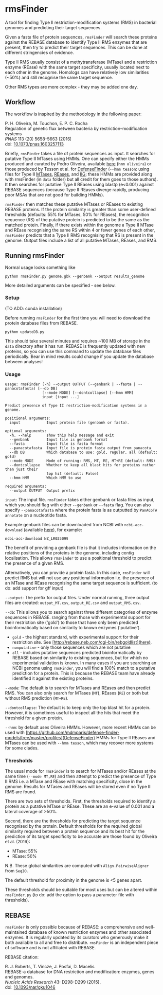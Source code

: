 # rmsFinder

A tool for finding Type II restriction-modification systems (RMS) in bacterial genomes and predicting their target sequences.

Given a fasta file of protein sequences, `rmsFinder` will search these proteins against the REBASE database to identify Type II RMS enzymes that are present, then try to predict their target sequences. This can be done at different stringencies of evidence.

Type II RMS usually consist of a methytransferase (MTase) and a restriction enzyme (REase) with the same target specificity, usually located next to each other in the genome. Homologs can have relatively low similarities (~50\%) and still recognise the same target sequence.

Other RMS types are more complex - they may be added one day.

## Workflow

The workflow is inspired by the methodology in the following paper:

P. H. Oliveira, M. Touchon, E. P. C. Rocha  
Regulation of genetic flux between bacteria by restriction–modification systems  
*PNAS* 113 (20) 5658-5663 (2016)  
doi: [10.1073/pnas.1603257113](https://doi.org/10.1073/pnas.1603257113)

Briefly, `rmsFinder` takes a file of protein sequences as input. It searches for putative Type II MTases using HMMs. One can specify either the HMMs produced and curated by Pedro Oliveira, available [here](https://github.com/oliveira-lab/RMS/tree/master/RM_HMMs) (`hmm oliveira`) or those produced by Tesson et al. for [DefenseFinder](https://github.com/mdmparis/defense-finder-models/tree/master/profiles) (`--hmm tesson`: using files for Type II [MTases](https://github.com/mdmparis/defense-finder-models/blob/master/profiles/RM_Type_II__Type_II_MTases.hmm), [REases](https://github.com/mdmparis/defense-finder-models/blob/master/profiles/RM_Type_II__Type_II_REases.hmm), and [IIG](https://raw.githubusercontent.com/mdmparis/defense-finder-models/master/profiles/RM_Type_IIG__Type_IIG.hmm); these HMMs are provided along with rmsFinder (in `data` folder) but all credit for them goes to those authors). It then searches for putative Type II REases using blastp (e<0.001) against REBASE sequences (because Type II REases diverge rapidly, producing poor MSAs that are not good for building HMMs).

`rmsFinder` then matches these putative MTases or REases to existing REBASE proteins. If the protein similarity is greater than some user-defined thresholds (defaults: 55% for MTases, 50% for REases), the recognition sequence (RS) of the putative protein is predicted to be the same as the matched protein. Finally, if there exists within the genome a Type II MTase and REase recognising the same RS within 4 or fewer genes of each other, `rmsFinder` predicts that a Type II RMS recognising that RS is present in the genome. Output files include a list of all putative MTases, REases, and RMS.  


## Running rmsFinder

Normal usage looks something like

```
python rmsFinder.py genome.gbk --genbank --output results_genome
```

More detailed arguments can be specified - see below.

### Setup

(TO ADD: conda installation)

Before running `rmsFinder` for the first time you will need to download the protein database files from REBASE.

```
python updateDB.py
```

This should take several minutes and requires ~100 MB of storage in the `data` directory after it has run. REBASE is frequently updated with new proteins, so you can use this command to update the database files periodically. Bear in mind results could change if you update the database between analyses!

### Usage

```
usage: rmsFinder [-h] --output OUTPUT (--genbank | --fasta | --panacotafasta) [--db DB]
                 [--mode MODE] [--dontcollapse] [--hmm HMM]
                 input [input ...]

Predict presence of Type II restriction-modification systems in a genome.

positional arguments:
  input            Input protein file (genbank or fasta).

optional arguments:
  -h, --help       show this help message and exit
  --genbank        Input file is genbank format
  --fasta          Input file is fasta format
  --panacotafasta  Input file is protein fasta output from panacota
  --db DB          Which database to use: gold, regular, all (default: gold)
  --mode MODE      Mode of running: RMS, MT, RE, MT+RE (default: RMS)
  --dontcollapse   Whether to keep all blast hits for proteins rather than just their
                   top hit (default: False)
  --hmm HMM        Which HMM to use

required arguments:
  --output OUTPUT  Output prefix
```

`input`: The input file. `rmsFinder` takes either genbank or fasta files as input, which you should flag with either `--genbank` or `--fasta` flag. You can also specify `--panacotafasta` where the protein fasta is as outputted by `PanACoTA annotate` on a nucleotide fasta.

Example genbank files can be downloaded from NCBI with ```ncbi-acc-download``` (available [here](https://github.com/kblin/ncbi-acc-download/)), for example:

```
ncbi-acc-download NZ_LR025099
```

The benefit of providing a genbank file is that it includes information on the relative positions of the proteins in the genome, including contig localisation. This allows `rmsFinder` to use a positional threshold to predict the presence of a given RMS.

Alternatively, you can provide a protein fasta. In this case, `rmsFinder` will predict RMS but will not use any positional information i.e. the presence of an MTase and REase recognising the same target sequence is sufficient. (to do: add support for gff input)

`--output`: The prefix for output files. Under normal running, three output files are created: `output_MT.csv`, `output_RE.csv` and `output_RMS.csv`.

`--db`: This allows you to search against three different categories of enzyme sequences in REBASE.  ranging from those with experimental support for their restriction site ('gold') to those that have only been predicted bioinformatically based on similarity to known enzymes ('putative').
* ```gold``` - the highest standard, with experimental support for their restriction site. See [http://rebase.neb.com/cgi-bin/rebgoldlist](here).
* ```nonputative``` - only those sequences which are not putative
* ```all``` - includes putative sequences predicted bioinformatically by REBASE based on similarity to existing sequences, but for which no experimental validation is known. In many cases if you are searching an NCBI genome using `rmsFinder`, you will find a 100% match to a putative prediction for a protein. This is because the REBASE team have already identified it against the existing proteins.  

`--mode`: The default is to search for MTases and REases and then predict RMS. You can also only search for MTases (`MT`), REases (`RE`) or both but without RMS prediction (`MT+RE`).

`--dontcollapse`: The default is to keep only the top blast hit for a protein. However, it is sometimes useful to inspect all the hits that meet the threshold for a given protein.

`--hmm`: by default uses Oliveira HMMs. However, more recent HMMs can be used with [https://github.com/mdmparis/defense-finder-models/tree/master/profiles](DefenseFinder) HMMs for Type II REases and MTases can be used with `--hmm tesson`, which may recover more systems for some clades.

### Thresholds

The usual mode for `rmsFinder` is to search for MTases and/or REases at the same time (```--mode MT,RE```) and then attempt to predict the presence of Type II RMS i.e. a MTase and REase with matching specificity, close in the genome. Results for MTases and REases will be stored even if no Type II RMS are found.

There are two sets of thresholds. First, the thresholds required to identify a protein as a putative MTase or REase. These are an e-value of 0.001 and a lateral coverage of >50%.

Second, there are the thresholds for predicting the target sequence recognised by the protein. Default thresholds for the required global similarity required between a protein sequence and its best hit for the prediction of its target specificity to be accurate are those found by Oliveira et al. (2016):

* MTase: 55\%
* REase: 50\%

N.B. These global similarities are computed with `Align.PairwiseAligner` from `SeqIO`.

The default threshold for proximity in the genome is <5 genes apart.

These thresholds should be suitable for most uses but can be altered within ```rmsFinder.py``` (to do: add the option to pass a parameter file with thresholds).  


## REBASE

`rmsFinder` is only possible because of REBASE: a comprehensive and well-maintained database of known restriction enzymes and other associated enzymes. It is regularly updated by its curators who generously make it both available to all and free to distribute. `rmsFinder` is an independent piece of software and is not affiliated with REBASE.

REBASE citation:

R. J. Roberts, T. Vincze, J. Posfai, D. Macelis  
REBASE-a database for DNA restriction and modification: enzymes, genes and genomes.  
*Nucleic Acids Research* 43: D298-D299 (2015).  
doi: [10.1093/nar/gku1046](http://doi.org/10.1093/nar/gku1046)
